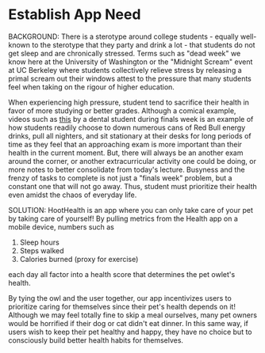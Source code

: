# Establish App Need

BACKGROUND:
There is a sterotype around college students - equally well-known to the sterotype that they party and drink a lot - that students do not get sleep and are chronically stressed.
Terms such as "dead week" we know here at the University of Washington or the "Midnight Scream" event at UC Berkeley where students collectively relieve stress by releasing
a primal scream out their windows attest to the pressure that many students feel when taking on the rigour of higher education.

When experiencing high pressure, student tend to sacrifice their health in favor of more studying or better grades.
Although a comical example, videos such as [this](https://www.tiktok.com/@kaybchung/video/7444604107349970206) by a dental student during finals week
is an example of how students readily choose to down numerous cans of Red Bull energy drinks, pull all nighters, and sit stationary at their desks for long periods of time
as they feel that an approaching exam is more important than their health in the current moment.
But, there will always be an another exam around the corner, or another extracurricular activity one could be doing, or more notes to better consolidate from today's lecture.
Busyness and the frenzy of tasks to complete is not just a "finals week" problem, but a constant one that will not go away. Thus, student must prioritize their health
even amidst the chaos of everyday life.

SOLUTION:
HootHealth is an app where you can only take care of your pet by taking care of yourself!
By pulling metrics from the Health app on a mobile device, numbers such as
1. Sleep hours
2. Steps walked
3. Calories burned (proxy for exercise)

each day all factor into a health score that determines the pet owlet's health.

By tying the owl and the user together, our app incentivizes users to prioritize caring for themselves
since their pet's health depends on it! Although we may feel totally fine to skip a meal ourselves, many
pet owners would be horrified if their dog or cat didn't eat dinner. In this same way, if users wish to keep
their pet healthy and happy, they have no choice but to consciously build better health habits for themselves.